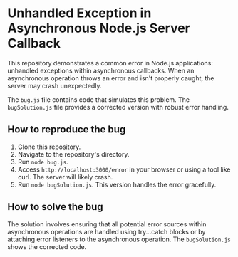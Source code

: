 # Unhandled Exception in Asynchronous Node.js Server Callback

This repository demonstrates a common error in Node.js applications: unhandled exceptions within asynchronous callbacks.  When an asynchronous operation throws an error and isn't properly caught, the server may crash unexpectedly.

The `bug.js` file contains code that simulates this problem.  The `bugSolution.js` file provides a corrected version with robust error handling.

## How to reproduce the bug

1. Clone this repository.
2. Navigate to the repository's directory.
3. Run `node bug.js`.
4. Access `http://localhost:3000/error` in your browser or using a tool like curl.  The server will likely crash.
5. Run `node bugSolution.js`. This version handles the error gracefully.

## How to solve the bug

The solution involves ensuring that all potential error sources within asynchronous operations are handled using try...catch blocks or by attaching error listeners to the asynchronous operation. The `bugSolution.js` shows the corrected code.